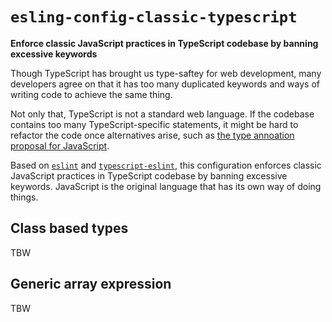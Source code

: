 # `esling-config-classic-typescript`

**Enforce classic JavaScript practices in TypeScript codebase by banning excessive keywords**

Though TypeScript has brought us type-saftey for web development, many developers agree on that it has too many duplicated keywords and ways of writing code to achieve the same thing.

Not only that, TypeScript is not a standard web language. If the codebase contains too many TypeScript-specific statements, it might be hard to refactor the code once alternatives arise, such as [the type annoation proposal for JavaScript](https://github.com/tc39/proposal-type-annotations).

Based on [`eslint`](https://github.com/eslint/eslint) and [`typescript-eslint`](https://github.com/typescript-eslint/typescript-eslint), this configuration enforces classic JavaScript practices in TypeScript codebase by banning excessive keywords. JavaScript is the original language that has its own way of doing things.

## Class based types

TBW

## Generic array expression

TBW
